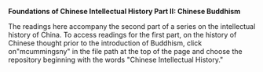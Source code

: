 <b>Foundations of Chinese Intellectual History Part II: Chinese Buddhism</b>

The readings here accompany the second part of a series on the intellectual history of China. To access readings for the first part, on the history of Chinese thought prior to the introduction of Buddhism, click on"mcummingsny" in the file path at the top of the page and choose the repository beginning with the words "Chinese Intellectual History."

